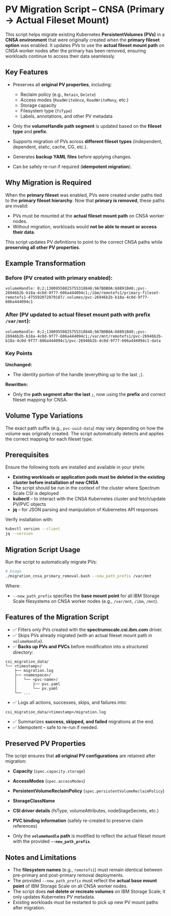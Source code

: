 
# PV Migration Script – CNSA (Primary → Actual Fileset Mount)

This script helps migrate existing Kubernetes **PersistentVolumes (PVs)** in a **CNSA environment** that were originally created when the **primary fileset option** was enabled.
It updates PVs to use the **actual fileset mount path** on CNSA worker nodes after the primary has been removed, ensuring workloads continue to access their data seamlessly.

## Key Features

- Preserves all **original PV properties**, including:
  - Reclaim policy (e.g., `Retain`, `Delete`)
  - Access modes (`ReadWriteOnce`, `ReadWriteMany`, etc.)
  - Storage capacity
  - Filesystem type (`fsType`)
  - Labels, annotations, and other PV metadata

- Only the **volumeHandle path segment** is updated based on the **fileset type** and **prefix**.
- Supports migration of PVs across **different fileset types** (independent, dependent, static, cache, CG, etc.).
- Generates **backup YAML files** before applying changes.
- Can be safely re-run if required (**idempotent migration**).

## Why Migration is Required

When the **primary fileset** was enabled, PVs were created under paths tied to the **primary fileset hierarchy**.
Now that **primary is removed**, these paths are invalid:

- PVs must be mounted at the **actual fileset mount path** on CNSA worker nodes.
- Without migration, workloads would **not be able to mount or access their data**.

This script updates PV definitions to point to the correct CNSA paths while **preserving all other PV properties**.

## Example Transformation

### Before (PV created with primary enabled):
```text
volumeHandle: 0;2;13009550825755318848;9A7B0B0A:68891B40;;pvc-26946b2b-b18a-4c0d-9f77-606a444094c1;/ibm/remotefs1/primary-fileset-remotefs1-475592072879187/.volumes/pvc-26946b2b-b18a-4c0d-9f77-606a444094c1
```

### After (PV updated to actual fileset mount path with prefix `/var/mnt`):
```text
volumeHandle: 0;2;13009550825755318848;9A7B0B0A:68891B40;;pvc-26946b2b-b18a-4c0d-9f77-606a444094c1;/var/mnt/remotefs1/pvc-26946b2b-b18a-4c0d-9f77-606a444094c1/pvc-26946b2b-4c0d-9f77-606a444094c1-data
```

### Key Points

**Unchanged:**
- The identity portion of the handle (everything up to the last `;`).

**Rewritten:**
- Only the **path segment after the last `;`**, now using the **prefix** and correct fileset mapping for CNSA.

## Volume Type Variations

The exact path suffix (e.g., `pvc-uuid-data`) may vary depending on how the volume was originally created.
The script automatically detects and applies the correct mapping for each fileset type.

## Prerequisites

Ensure the following tools are installed and available in your `$PATH`:

- **Existing workloads or application pods must be deleted in the existing cluster before installation of new CNSA**
- The script should be run in the context of the cluster where Spectrum Scale CSI is deployed
- **kubectl** – to interact with the CNSA Kubernetes cluster and fetch/update PV/PVC objects
- **jq** – for JSON parsing and manipulation of Kubernetes API responses

Verify installation with:

```bash
kubectl version --client
jq --version
```

## Migration Script Usage

Run the script to automatically migrate PVs:

```bash
# Usage
./migration_cnsa_primary_removal.bash --new_path_prefix /var/mnt
```

Where:

- `--new_path_prefix` specifies the **base mount point** for all IBM Storage Scale filesystems on CNSA worker nodes (e.g., `/var/mnt`, `/ibm`, `/mnt`).

## Features of the Migration Script

- ✅ Filters only PVs created with the **spectrumscale.csi.ibm.com** driver.
- ✅ Skips PVs already migrated (with an actual fileset mount path in `volumeHandle`).
- ✅ **Backs up PVs and PVCs** before modification into a structured directory:

```
csi_migration_data/
└── <timestamp>/
    ├── migration.log
    ├── <namespace>/
    │   └── <pvc-name>/
    │       ├── pvc.yaml
    │       └── pv.yaml
    └── ...
```

- ✅ Logs all actions, successes, skips, and failures into:

```
csi_migration_data/<timestamp>/migration.log
```

- ✅ Summarizes **success, skipped, and failed** migrations at the end.
- ✅ Idempotent – safe to re-run if needed.

## Preserved PV Properties

The script ensures that **all original PV configurations** are retained after migration:

- **Capacity** (`spec.capacity.storage`)
- **AccessModes** (`spec.accessModes`)
- **PersistentVolumeReclaimPolicy** (`spec.persistentVolumeReclaimPolicy`)
- **StorageClassName**
- **CSI driver details** (fsType, volumeAttributes, nodeStageSecrets, etc.)
- **PVC binding information** (safely re-created to preserve claim references)

- Only the **`volumeHandle` path** is modified to reflect the actual fileset mount with the provided **`--new_path_prefix`**.

## Notes and Limitations

- The **filesystem names** (e.g., `remotefs1`) must remain identical between pre-primary and post-primary removal deployments.
- The provided `--new_path_prefix` must reflect the **actual base mount point** of IBM Storage Scale on all CNSA worker nodes.
- The script does **not delete or recreate volumes** on IBM Storage Scale; it only updates Kubernetes PV metadata.
- Existing workloads must be restarted to pick up new PV mount paths after migration.
